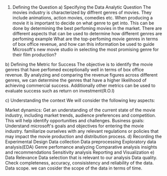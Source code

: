 1. Defining the Question
a) Specifying the Data Analytic Question
The movies industry is characterized by diffrent genres of movies. They include animations, action movies, comedies etc. When producing a movie it is important to decide on what genre to get into. This can be done by determining the best perfoming movies in the market. There are different aspects that can be used to determine how different genres are perfoming example What are the top-perfoming movie genres in terms of box office revenue, and how can this information be used to guide Microsoft's new movie studio in selecting the most promising genre for their film production?

b) Defining the Metric for Success
The objective is to identify the movie genres that have perfomed exceptionally well in terms of box office revenue. By analyzing and comparing the revenue figures across different genres, we can determine the genres that have a higher likelihood of achieving commercial success. Additionally other metrics can be used to evaluate success such as return on investment(R.O.I)

c) Understanding the context
We will consider the following key aspects:

Market dynamics: Get an understanding of the current state of the movie industry, including market trends, audience preferences and competition. This will help identify opportunities and challenges.
Business goals: Understand microsoft's goals and objectives for entering the movie industry.
familiarize ourselves with any relevant regulations or policies that may impact the movie production and distribution process.
d) Recording the Experimental Design
Data collection
Data preprocessing
Exploratory data analysis(EDA)
Genre perfomance analyzing
Comparative analysis
insights and recommendations
Sensitivity analysis
Reporting and Visualization
e) Data Relevance
Data selection that is relevant to our analysis
Data quality. Check completeness, accuracy, consisistency and reliability of the data.
Data scope. we can cosider the scope of the data in terms of time.